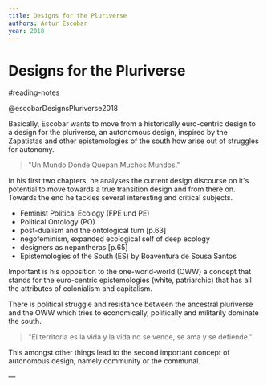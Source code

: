 ```yaml
---
title: Designs for the Pluriverse
authors: Artur Escobar
year: 2018
---
```


# Designs for the Pluriverse
#reading-notes 

@escobarDesignsPluriverse2018

Basically, Escobar wants to move from a historically euro-centric design to a design for the pluriverse, an autonomous design, inspired by the Zapatistas and other epistemologies of the south how arise out of struggles for autonomy.

> "Un Mundo Donde Quepan Muchos Mundos."

In his first two chapters, he analyses the current design discourse on it's potential to move towards a true transition design and from there on. Towards the end he tackles several interesting and critical subjects.

- Feminist Political Ecology (FPE und PE)
- Political Ontology (PO)
- post-dualism and the ontological turn [p.63]
- negofeminism, expanded ecological self of deep ecology
- designers as nepantheras [p.65]
- Epistemologies of the South (ES) by Boaventura de Sousa Santos

Important is his opposition to the one-world-world (OWW) a concept that stands for the euro-centric epistemologies (white, patriarchic) that has all the attributes of colonialism and capitalism. 

There is political struggle and resistance between the ancestral pluriverse and the OWW which tries to economically, politically and militarily dominate the south.

> "El territoria es la vida y la vida no se vende, se ama y se defiende."

This amongst other things lead to the second important concept of autonomous design, namely community or the communal.

—

